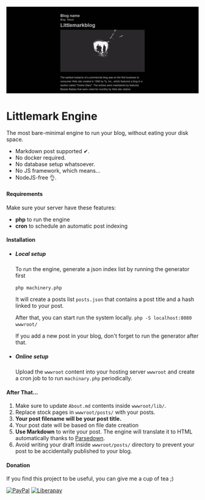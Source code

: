 ![screenshot](.github/screenshot.jpg)

# Littlemark Engine

The most bare-minimal engine to run your blog, without eating your disk space.

- Markdown post supported ✔.
- No docker required.
- No database setup whatsoever.
- No JS framework, which means...
- NodeJS-free 👌.

#### Requirements

Make sure your server have these features:
- **php** to run the engine
- **cron** to schedule an automatic post indexing

#### Installation

- ##### Local setup
    To run the engine, generate a json index list by running the generator first 

    `php machinery.php`

    It will create a posts list `posts.json` that contains a post title and a hash linked to your post.

    After that, you can start run the system locally.
    `php -S localhost:8080 wwwroot/`

    If you add a new post in your blog, don't forget to run the generator after that.

- ##### Online setup

    Upload the `wwwroot` content into your hosting server `wwwroot` and create a cron job to to run `machinary.php` periodically.

#### After That...
1. Make sure to update `About.md` contents inside `wwwroot/lib/`.
2. Replace stock pages in `wwwroot/posts/` with your posts.
3. **Your post filename will be your post title.**
4. Your post date will be based on file date creation
5. **Use Markdown** to write your post. The engine will translate it to HTML automatically thanks to [Parsedown](https://github.com/erusev/parsedown).
6. Avoid writing your draft inside `wwwroot/posts/` directory to prevent your post to be accidentally published to your blog.

#### Donation
If you find this project to be useful, you can give me a cup of tea ;)

[![PayPal](https://img.shields.io/badge/Donate-PayPal-blue.svg)](https://www.paypal.me/kekekmacan) [![Liberapay](https://img.shields.io/badge/Donate-LiberaPay-Yellow.svg)](https://liberapay.com/kekekmacan/donate)